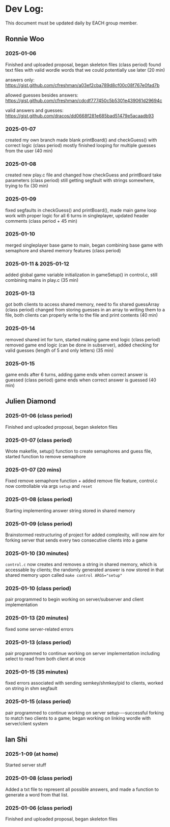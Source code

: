 # Dev Log:

This document must be updated daily by EACH group member.

## Ronnie Woo

### 2025-01-06
Finished and uploaded proposal, began skeleton files (class period)
found text files with valid wordle words that we could potentially use later (20 min)

answers only: https://gist.github.com/cfreshman/a03ef2cba789d8cf00c08f767e0fad7b

allowed guesses besides answers: https://gist.github.com/cfreshman/cdcdf777450c5b5301e439061d29694c 

valid answers and guesses: https://gist.github.com/dracos/dd0668f281e685bad51479e5acaadb93

### 2025-01-07
created my own branch
made blank printBoard() and checkGuess() with correct logic (class period)
mostly finished looping for multiple guesses from the user (40 min)

### 2025-01-08
created new play.c file and changed how checkGuess and printBoard take parameters (class period)
still getting segfault with strings somewhere, trying to fix (30 min)

### 2025-01-09
fixed segfaults in checkGuess() and printBoard(), made main game loop work with proper logic for all 6 turns in singleplayer, updated header comments (class period + 45 min)

### 2025-01-10
merged singleplayer base game to main, began combining base game with semaphore and shared memory features (class period)

### 2025-01-11 & 2025-01-12
added global game variable initialization in gameSetup() in control.c, still combining mains in play.c (35 min)

### 2025-01-13
got both clients to access shared memory, need to fix shared guessArray (class period)
changed from storing guesses in an array to writing them to a file, both clients can properly write to the file and print contents (40 min)

### 2025-01-14
removed shared int for turn, started making game end logic (class period)
removed game end logic (can be done in subserver), added checking for valid guesses (length of 5 and only letters) (35 min)

### 2025-01-15
game ends after 6 turns, adding game ends when correct answer is guessed (class period)
game ends when correct answer is guessed (40 min)

## Julien Diamond

### 2025-01-06 (class period)
Finished and uploaded proposal, began skeleton files

### 2025-01-07 (class period)
Wrote makefile, setup() function to create semaphores and guess file, started function to remove semaphore

### 2025-01-07 (20 mins)
Fixed remove semaphore function + added remove file feature, control.c now controllable via args `setup` and `reset`

### 2025-01-08 (class period)
Starting implementing answer string stored in shared memory

### 2025-01-09 (class period)
Brainstormed restructuring of project for added complexity, will now aim for forking server that sends every two consecutive clients into a game

### 2025-01-10 (30 minutes)
`control.c` now creates and removes a string in shared memory, which is accessable by clients; the randomly generated answer is now stored in that shared memory upon called `make control ARGS="setup"`

### 2025-01-10 (class period)
pair programmed to begin working on server/subserver and client implementation

### 2025-01-13 (20 minutes)
fixed some server-related errors

### 2025-01-13 (class period)
pair programmed to continue working on server implementation including select to read from both client at once

### 2025-01-15 (35 minutes)
fixed errors associated with sending semkey/shmkey/pid to clients, worked on string in shm segfault

### 2025-01-15 (class period)
pair programmed to continue working on server setup---successful forking to match two clients to a game; began working on linking wordle with server/client system

## Ian Shi

### 2025-1-09 (at home)
Started server stuff

### 2025-01-08 (class period)

Added a txt file to represent all possible answers, and made a function to generate a word from that list.

### 2025-01-06 (class period)
Finished and uploaded proposal, began skeleton files
